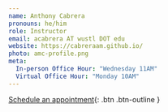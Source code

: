 ```yaml
---
name: Anthony Cabrera
pronouns: he/him
role: Instructor
email: acabrera AT wustl DOT edu
website: https://cabreraam.github.io/
photo: amc-profile.png
meta:
  In-person Office Hour: "Wednesday 11AM"
  Virtual Office Hour: "Monday 10AM"
---
```


[Schedule an appointment](mailto:acabrera@wustl.edu){: .btn .btn-outline }
